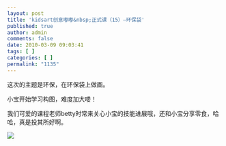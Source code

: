 ```yaml
---
layout: post
title: 'kidsart创意嘟嘟&nbsp;正式课（15）—环保袋'
published: true
author: admin
comments: false
date: 2010-03-09 09:03:41
tags: [ ]
categories: [ ]
permalink: "1135"
---
```

这次的主题是环保，在环保袋上做画。


  


小宝开始学习构图，难度加大喽！


  


我们可爱的课程老师betty时常来关心小宝的技能进展哦，还和小宝分享零食，哈哈，真是投其所好啊。


  


![][1]  



  


&nbsp;

 [1]: http://xujianian.com/jx/blog/UploadFiles/2010-3/315983434.jpg